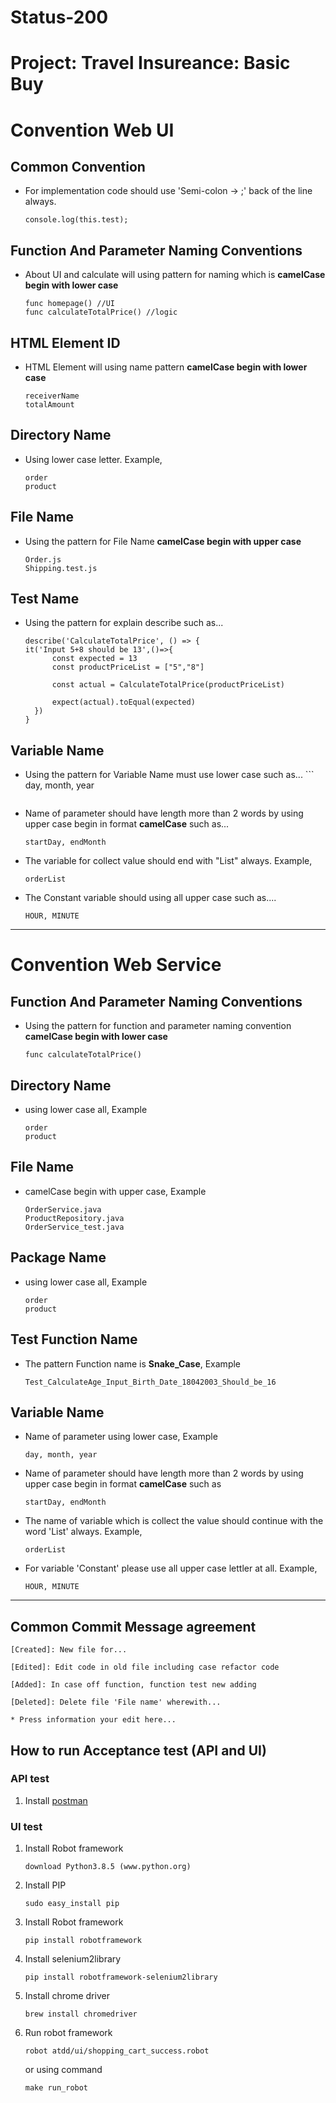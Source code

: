 # Status-200

# Project: Travel Insureance: Basic Buy

# Convention Web UI

## Common Convention

- For implementation code should use 'Semi-colon -> ;' back of the line always.
  
  ```
  console.log(this.test);
  ```

## Function And Parameter Naming Conventions

- About UI and calculate will using pattern for naming which is **camelCase begin with lower case**
  
  ```
  func homepage() //UI
  func calculateTotalPrice() //logic
  ```

## HTML Element ID

- HTML Element will using name pattern **camelCase begin with lower case**
  
  ```
  receiverName
  totalAmount
  ```

## Directory Name

- Using lower case letter. Example,
  
  ```
  order
  product
  ```

## File Name

- Using the pattern for File Name **camelCase begin with upper case**
  
  ```
  Order.js
  Shipping.test.js
  ```

## Test Name

- Using the pattern for explain describe such as...
  
  ```
  describe('CalculateTotalPrice', () => {
  it('Input 5+8 should be 13',()=>{
        const expected = 13
        const productPriceList = ["5","8"]
  
        const actual = CalculateTotalPrice(productPriceList)
  
        expect(actual).toEqual(expected)
    })
  }
  ```

## Variable Name

- Using the pattern for Variable Name must use lower case such as...   ```
  day, month, year
  ```

- Name of parameter should have length more than 2 words by using upper case begin in format **camelCase** such as...
  
  ```
  startDay, endMonth
  ```

- The variable for collect value should end with "List" always. Example, 
  
  ```
  orderList
  ```

- The Constant variable should using all upper case such as....
  
  ```
  HOUR, MINUTE
  ```

---

# Convention Web Service

## Function And Parameter Naming Conventions

- Using the pattern for function and parameter naming convention **camelCase begin with lower case**
  
  ```
  func calculateTotalPrice()
  ```

## Directory Name

- using lower case all, Example
  
  ```
  order
  product
  ```

## File Name

- camelCase begin with upper case, Example
  
  ```
  OrderService.java
  ProductRepository.java
  OrderService_test.java
  ```

## Package Name

- using lower case all, Example
  
  ```
  order
  product
  ```

## Test Function Name

- The pattern Function name is **Snake_Case**, Example
  
  ```
  Test_CalculateAge_Input_Birth_Date_18042003_Should_be_16
  ```

## Variable Name

- Name of parameter using lower case, Example
  
  ```
  day, month, year
  ```

- Name of parameter should have length more than 2 words by using upper case begin in format **camelCase** such as
  
  ```
  startDay, endMonth
  ```

- The name of variable which is collect the value should continue with the word 'List' always. Example,
  
  ```
  orderList
  ```

- For variable 'Constant' please use all upper case lettler at all. Example,
  
  ```
  HOUR, MINUTE
  ```

---

## Common Commit Message agreement

```
[Created]: New file for...

[Edited]: Edit code in old file including case refactor code

[Added]: In case off function, function test new adding

[Deleted]: Delete file 'File name' wherewith...

* Press information your edit here...
```

## How to run Acceptance test (API and UI)

### API test

1. Install [postman](https://www.postman.com/downloads/)

### UI test

1. Install Robot framework
   
   ```
   download Python3.8.5 (www.python.org)
   ```

2. Install PIP
   
   ```
   sudo easy_install pip
   ```

3. Install Robot framework
   
   ```
   pip install robotframework
   ```

4. Install selenium2library
   
   ```
   pip install robotframework-selenium2library
   ```

5. Install chrome driver
   
   ```
   brew install chromedriver
   ```

6. Run robot framework
   
   ```
   robot atdd/ui/shopping_cart_success.robot
   ```
   
   or using command
   
   ```
   make run_robot
   ```

